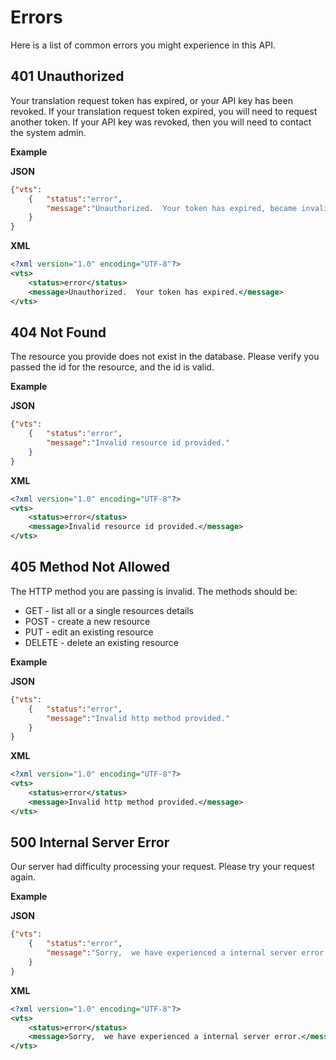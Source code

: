 Errors
======

Here is a list of common errors you might experience in this API.

401 Unauthorized
----------------

Your translation request token has expired, or your API key has been revoked.  If your translation request token expired,  you will need to request another token.  If your API key was revoked,  then you will need to contact the system admin. 

**Example**

__JSON__

```json
{"vts":
	{	"status":"error",
		"message":"Unauthorized.  Your token has expired, became invalid, or is missing."
	}
}
```

__XML__

```xml
<?xml version="1.0" encoding="UTF-8"?>
<vts>
	<status>error</status>
	<message>Unauthorized.  Your token has expired.</message>
</vts>
```

404 Not Found
-------------

The resource you provide does not exist in the database.  Please verify you passed the id for the resource, and the id is valid.

**Example**

__JSON__

```json
{"vts":
	{	"status":"error",
		"message":"Invalid resource id provided."
	}
}
```

__XML__

```xml
<?xml version="1.0" encoding="UTF-8"?>
<vts>
	<status>error</status>
	<message>Invalid resource id provided.</message>
</vts>
```

405 Method Not Allowed
----------------------

The HTTP method you are passing is invalid.  The methods should be:

* GET - list all or a single resources details
* POST - create a new resource
* PUT - edit an existing resource
* DELETE - delete an existing resource

**Example**

__JSON__

```json
{"vts":
	{	"status":"error",
		"message":"Invalid http method provided."
	}
}
```

__XML__

```xml
<?xml version="1.0" encoding="UTF-8"?>
<vts>
	<status>error</status>
	<message>Invalid http method provided.</message>
</vts>
```

500 Internal Server Error
-------------------------

Our server had difficulty processing your request.  Please try your request again.

**Example**

__JSON__

```json
{"vts":
	{	"status":"error",
		"message":"Sorry,  we have experienced a internal server error."
	}
}
```

__XML__

```xml
<?xml version="1.0" encoding="UTF-8"?>
<vts>
	<status>error</status>
	<message>Sorry,  we have experienced a internal server error.</message>
</vts>
```